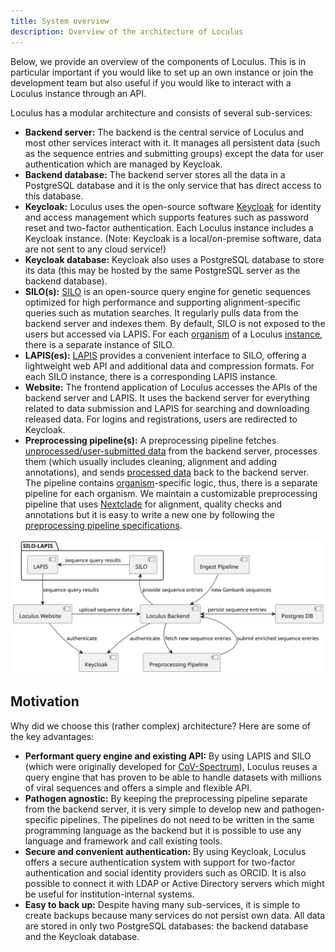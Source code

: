 ```yaml
---
title: System overview
description: Overview of the architecture of Loculus
---
```


Below, we provide an overview of the components of Loculus. This is in particular important if you would like to set up an own instance or join the development team but also useful if you would like to interact with a Loculus instance through an API.

Loculus has a modular architecture and consists of several sub-services:

- **Backend server:** The backend is the central service of Loculus and most other services interact with it. It manages all persistent data (such as the sequence entries and submitting groups) except the data for user authentication which are managed by Keycloak.
- **Backend database:** The backend server stores all the data in a PostgreSQL database and it is the only service that has direct access to this database.
- **Keycloak:** Loculus uses the open-source software [Keycloak](https://github.com/keycloak/keycloak) for identity and access management which supports features such as password reset and two-factor authentication. Each Loculus instance includes a Keycloak instance. (Note: Keycloak is a local/on-premise software, data are not sent to any cloud service!)
- **Keycloak database:** Keycloak also uses a PostgreSQL database to store its data (this may be hosted by the same PostgreSQL server as the backend database).
- **SILO(s):** [SILO](https://github.com/GenSpectrum/LAPIS-SILO) is an open-source query engine for genetic sequences optimized for high performance and supporting alignment-specific queries such as mutation searches. It regularly pulls data from the backend server and indexes them. By default, SILO is not exposed to the users but accessed via LAPIS. For each [organism](../glossary#organism) of a Loculus [instance](../glossary#instance), there is a separate instance of SILO.
- **LAPIS(es):** [LAPIS](https://github.com/GenSpectrum/LAPIS) provides a convenient interface to SILO, offering a lightweight web API and additional data and compression formats. For each SILO instance, there is a corresponding LAPIS instance.
- **Website:** The frontend application of Loculus accesses the APIs of the backend server and LAPIS. It uses the backend server for everything related to data submission and LAPIS for searching and downloading released data. For logins and registrations, users are redirected to Keycloak.
- **Preprocessing pipeline(s):** A preprocessing pipeline fetches [unprocessed/user-submitted data](../glossary#unprocessed-data) from the backend server, processes them (which usually includes cleaning, alignment and adding annotations), and sends [processed data](../glossary#processed-data) back to the backend server. The pipeline contains [organism](../glossary#organism)-specific logic, thus, there is a separate pipeline for each organism. We maintain a customizable preprocessing pipeline that uses [Nextclade](https://github.com/nextstrain/nextclade) for alignment, quality checks and annotations but it is easy to write a new one by following the [preprocessing pipeline specifications](https://github.com/loculus-project/loculus/blob/main/preprocessing/specification.md).

![Architecture overview](./architectureOverview.svg)

## Motivation

Why did we choose this (rather complex) architecture? Here are some of the key advantages:

- **Performant query engine and existing API:** By using LAPIS and SILO (which were originally developed for [CoV-Spectrum](https://cov-spectrum.org)), Loculus reuses a query engine that has proven to be able to handle datasets with millions of viral sequences and offers a simple and flexible API.
- **Pathogen agnostic:** By keeping the preprocessing pipeline separate from the backend server, it is very simple to develop new and pathogen-specific pipelines. The pipelines do not need to be written in the same programming language as the backend but it is possible to use any language and framework and call existing tools.
- **Secure and convenient authentication:** By using Keycloak, Loculus offers a secure authentication system with support for two-factor authentication and social identity providers such as ORCID. It is also possible to connect it with LDAP or Active Directory servers which might be useful for institution-internal systems.
- **Easy to back up:** Despite having many sub-services, it is simple to create backups because many services do not persist own data. All data are stored in only two PostgreSQL databases: the backend database and the Keycloak database.
